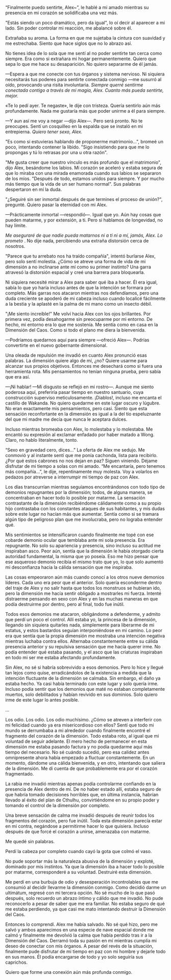 
“Finalmente puedo sentirte, Alex~”, le hablé a mi amado mientras su presencia en mi corazón se solidificaba una vez más.

"Estás siendo un poco dramático, pero da igual", lo oí decir al aparecer a mi lado. Sin poder controlar mi reacción, me abalancé sobre él.

Extrañaba su aroma. La forma en que me sujetaba la cintura con suavidad y me estrechaba. Siento que hace siglos que no lo abrazo así.

No tienes idea de lo sola que me sentí al no poder sentirte tan cerca como siempre. Era como si extrañara mi hogar permanentemente. Quiero que sepa lo que me hace su desaparición. No quiero separarme de él jamás.

—Espera a que me conecte con tus órganos y sistema nervioso. Ni siquiera necesitarás tus poderes para sentirte conectada conmigo —me susurró al oído, provocando una risita involuntaria. _Siempre querré sentirme conectada contigo a través de mi magia, Alex. Cuanto más pueda sentirte, mejor._

«Te lo pedí ayer. Te negaste», le dije con tristeza. Quería sentirlo aún más profundamente. Nada me gustaría más que poder unirme a él para siempre.

—Y aun así me voy a negar —dijo Alex—. Pero será pronto. No te preocupes. Sentí un cosquilleo en la espalda que se instaló en mi entrepierna. _Quiero tener sexo, Alex._

"Es como si estuvieras hablando de proponerme matrimonio...", bromeé un poco, intentando contener la libido. "Sigo insistiendo para que me lo propongas y tú lo retrasas por una u otra razón".

"Me gusta creer que nuestro vínculo es más profundo que el matrimonio", dijo Alex, besándome los labios. Mi corazón se aceleró y estaba segura de que lo miraba con una mirada enamorada cuando sus labios se separaron de los míos. "Después de todo, estamos unidos para siempre. Y por mucho más tiempo que la vida de un ser humano normal". Sus palabras despertaron en mí la duda.

"¿Seguiré sin ser inmortal después de que termines el proceso de unión?", pregunté. Quiero pasar la eternidad con mi Alex.

—Prácticamente inmortal —respondió—. Igual que yo. Aún hay cosas que pueden matarme, y por extensión, a ti. Pero si hablamos de longevidad, no hay límite.

_Me aseguraré de que nadie pueda matarnos ni a ti ni a mí, jamás, Alex. Lo prometo_ . No dije nada, percibiendo una extraña distorsión cerca de nosotros.

"Parece que tu arrebato nos ha traído compañía", intentó burlarse Alex, pero solo sentí molestia. ¿Cómo se atreve una forma de vida de mi dimensión a no inclinarse ante mí como su primer instinto? Una garra atravesó la distorsión espacial y creé una barrera para bloquearla.

Ni siquiera necesité mirar a Alex para saber qué iba a hacer. Él era igual, sabía lo que yo haría incluso antes de que la intención se formara por completo. Más garras nos atacaron mientras nos defendíamos, pero una duda creciente se apoderó de mi cabeza incluso cuando localicé fácilmente a la bestia y la aplasté en la palma de mi mano como un insecto débil.

"¡Me siento increíble!" Me volví hacia Alex con los ojos brillantes. Por primera vez, podía desahogarme sin preocuparme por mi entorno. De hecho, mi entorno era lo que me sostenía. Me sentía como en casa en la Dimensión del Caos. Como si todo el plano me diera la bienvenida.

—Podríamos quedarnos aquí para siempre —ofreció Alex—. Podrías convertirte en el nuevo gobernante dimensional.

Una oleada de repulsión me invadió en cuanto Alex pronunció esas palabras. La dimensión quiere algo de mí, ¿no? Quiere usarme para alcanzar sus propios objetivos. Entonces me desechará como si fuera una herramienta rota. Mis pensamientos no tenían ninguna prueba, pero sabía que era así.

—¡Ni hablar! —Mi disgusto se reflejó en mi rostro—. Aunque me siento poderosa aquí, preferiría pasar tiempo en nuestro santuario, cuya construcción superviso meticulosamente. ¡Diablos!, incluso me encanta el castillo de Wakanda. No quiero quedarme en este lugar oscuro y lúgubre. No eran exactamente mis pensamientos, pero casi. Siento que esta sensación reconfortante en la dimensión es igual a la del tío espeluznante del que mi madre me decía que nunca le aceptara dulces.

Incluso mientras bromeaba con Alex, lo molestaba y lo molestaba. Me encantó su expresión al exclamar enfadado por haber matado a Wong. Claro, no hablo literalmente, tonto.

“Sexo en gravedad cero, dices…” La oferta de Alex me sedujo. Me conmovió y al instante sentí que me ponía cachonda, lista para recibirlo. ¿Por qué estos cabrones no nos dejan en paz? Siguen viniendo. Déjame disfrutar de mi tiempo a solas con mi amado. “Me encantaría, pero tenemos más compañía…”, le dije, repentinamente muy molesta. Voy a volarlos en pedazos por atreverse a interrumpir mi tiempo de paz con Alex.

Los días transcurrían mientras seguíamos encontrándonos con todo tipo de demonios repugnantes por la dimensión; todos, de alguna manera, se concentraban en hacer todo lo posible por matarme. La sensación contrastante de la dimensión recibiéndome cálidamente como a su propio hijo contrastaba con los constantes ataques de sus habitantes, y mis dudas sobre este lugar no hacían más que aumentar. Sentía como si se tramara algún tipo de peligroso plan que me involucraba, pero no lograba entender qué.

Mis sentimientos se intensificaron cuando finalmente me topé con ese cobarde demonio ocular que temblaba ante mi sola presencia. Era repugnante. No solo su apariencia y presencia, sino incluso su actitud me inspiraban asco. Peor aún, sentía que la dimensión le había otorgado cierta autoridad fundamental, la misma que yo poseía. Eso me hizo pensar que ese asqueroso demonio recibía el mismo trato que yo, lo que solo aumentó mi desconfianza hacia la cálida sensación que me inspiraba.

Las cosas empeoraron aún más cuando conocí a los otros nueve demonios líderes. Cada uno era peor que el anterior. Solo quería esconderme dentro del traje de Alex y no salir hasta que todos los monstruos se hubieran ido, pero la dimensión me hacía sentir obligado a mostrarles mi fuerza. Intenté distraerme pensando en sexo con Alex y en las muchas maneras en que podía destruirme por dentro, pero al final, todo fue inútil.

Todos esos demonios me atacaron, obligándome a defenderme, y admito que perdí un poco el control. Allí estaba yo, la princesa de la dimensión, llegando sin siquiera quitarles nada, simplemente para liberarme de mi estatus, y estos bastardos seguían interponiéndose en mi camino. Lo peor era que sentía que la propia dimensión me mostraba una intención negativa mientras luchaba contra ellos. Alternaba constantemente entre su cálida presencia anterior y su repulsiva sensación que me hacía querer irme. No podía entender qué estaba pasando, y el asco que las criaturas inspiraban en todo mi ser me estaba afectando profundamente.

Sin Alex, no sé si habría sobrevivido a esos demonios. Pero lo hice y llegué tan lejos como quise, erradicándolos de la existencia a medida que la intención fluctuante de la dimensión se calmaba. Sin embargo, el daño ya estaba hecho. Ya casi había terminado con este lugar y solo quería irme. Incluso podía sentir que los demonios que maté no estaban completamente muertos, solo debilitados y habían revivido en sus dominios. Solo quiero irme de este lugar lo antes posible.

…

Los odio. Los odio. Los odio muchísimo. ¿Cómo se atreven a interferir con mi felicidad cuando ya era misericordioso con ellos? Sentí que todo mi mundo se derrumbaba a mi alrededor cuando finalmente encontré el fragmento del corazón de la dimensión. Todo estaba roto, al igual que mi voluntad de seguir adelante. El mero hecho de permanecer en esta dimensión me estaba pasando factura y no podía quedarme aquí más tiempo del necesario. No sé cuándo sucedió, pero esa calidez antes omnipresente ahora había empezado a fluctuar constantemente. En un momento, dándome una cálida bienvenida, y en otro, intentando que saliera de la dimensión. Me di cuenta de que probablemente era por el corazón fragmentado.

La rabia me invadió mientras apenas podía controlarme confiando en la presencia de Alex dentro de mí. De no haber estado allí, estaba seguro de que habría tomado decisiones horribles que, en última instancia, habrían llevado al éxito del plan de Cthulhu, convirtiéndome en su propio poder y tomando el control de la dimensión por completo.

Una breve sensación de calma me invadió después de reunir todos los fragmentos del corazón, pero fue inútil. Toda esta dimensión parecía estar en mi contra, negándose a permitirme hacer lo que quisiera. Incluso después de que forcé el corazón a unirse, amenazaba con matarme.

Me quedé sin palabras.

Perdí la cabeza por completo cuando cayó la gota que colmó el vaso.

No pude soportar más la naturaleza abusiva de la dimensión y exploté, dominado por mis instintos. Ya que la dimensión iba a hacer todo lo posible por matarme, corresponderé a su voluntad. Destruiré esta dimensión.

Me perdí en una burbuja de odio y desesperación incontrolables que me consumió al decidir llevarme la dimensión conmigo. Como decidió darme un ultimátum, regresé con mi tercera opción. No sé mucho de lo que pasó después, solo recuerdo un abrazo íntimo y cálido que me invadió. No pude reconocerlo a pesar de saber que me era familiar. No estaba seguro de qué me estaba perdiendo, ya que casi me mato intentando destruir la Dimensión del Caos.

Entonces lo comprendí. Alex me había salvado. No sé qué hizo, pero me salvó y ambos aparecimos en una especie de nave espacial donde me calmó y finalmente me devolvió la calma que había perdido tras ir a la Dimensión del Caos. Derramó toda su pasión en mí mientras cumplía mi deseo de conectar con mis órganos. A pesar del revés de la situación, finalmente pude disfrutar de mi tiempo en paz con mi hombre y dejarle todo en sus manos. Él podía encargarse de todo y yo solo seguiría sus caprichos.

Quiero que forme una conexión aún más profunda conmigo.